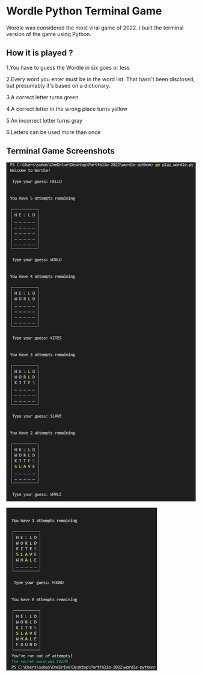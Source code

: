 # Wordle Python Terminal Game
Wordle was considered the most viral game of 2022. I built the terminal version of the game using Python.

## How it is played ?

1.You have to guess the Wordle in six goes or less

2.Every word you enter must be in the word list. That hasn't been disclosed, but presumably it's based on a dictionary.

3.A correct letter turns green

4.A correct letter in the wrong place turns yellow

5.An incorrect letter turns gray

6.Letters can be used more than once


## Terminal Game Screenshots

![alt text](https://github.com/suhashollakc/wordle-python/blob/main/op-1.PNG?raw=true)

![alt text](https://github.com/suhashollakc/wordle-python/blob/main/op-2.PNG?raw=true)
